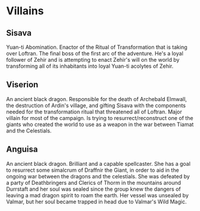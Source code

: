 # Villains

## Sisava
Yuan-ti Abomination. Enactor of the Ritual of Transformation that is taking over Loftran. The final boss of the first arc of the adventure. He's a loyal follower of Zehir and is attempting to enact Zehir's will on the world by transforming all of its inhabitants into loyal Yuan-ti acolytes of Zehir.

## Viserion
An ancient black dragon. Responsible for the death of Archebald Elmwall, the destruction of Ardin's village, and gifting Sisava with the components needed for the transformation ritual that threatened all of Loftran. Major villain for most of the campaign. Is trying to resurrect/reconstruct one of the giants who created the world to use as a weapon in the war between Tiamat and the Celestials.

## Anguisa
An ancient black dragon. Brilliant and a capable spellcaster. She has a goal to resurrect some simalcrum of Draffnir the Giant, in order to aid in the ongoing war between the dragons and the celestials. She was defeated by a party of Deathbringers and Clerics of Thorm in the mountains around Durrstaft and her soul was sealed since the group knew the dangers of leaving a mad dragon spirit to roam the earth. Her vessel was unsealed by Valmar, but her soul became trapped in head due to Valmar's Wild Magic.
